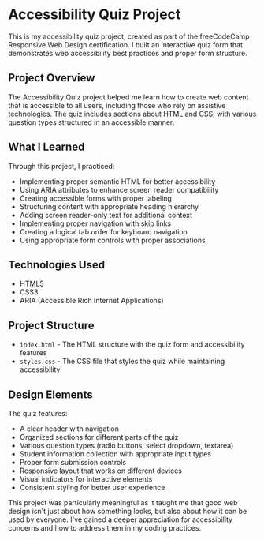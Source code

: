 # Accessibility Quiz Project

This is my accessibility quiz project, created as part of the freeCodeCamp Responsive Web Design certification. I built an interactive quiz form that demonstrates web accessibility best practices and proper form structure.

## Project Overview

The Accessibility Quiz project helped me learn how to create web content that is accessible to all users, including those who rely on assistive technologies. The quiz includes sections about HTML and CSS, with various question types structured in an accessible manner.

## What I Learned

Through this project, I practiced:
- Implementing proper semantic HTML for better accessibility
- Using ARIA attributes to enhance screen reader compatibility
- Creating accessible forms with proper labeling
- Structuring content with appropriate heading hierarchy
- Adding screen reader-only text for additional context
- Implementing proper navigation with skip links
- Creating a logical tab order for keyboard navigation
- Using appropriate form controls with proper associations

## Technologies Used

- HTML5
- CSS3
- ARIA (Accessible Rich Internet Applications)

## Project Structure

- `index.html` - The HTML structure with the quiz form and accessibility features
- `styles.css` - The CSS file that styles the quiz while maintaining accessibility

## Design Elements

The quiz features:
- A clear header with navigation
- Organized sections for different parts of the quiz
- Various question types (radio buttons, select dropdown, textarea)
- Student information collection with appropriate input types
- Proper form submission controls
- Responsive layout that works on different devices
- Visual indicators for interactive elements
- Consistent styling for better user experience

This project was particularly meaningful as it taught me that good web design isn't just about how something looks, but also about how it can be used by everyone. I've gained a deeper appreciation for accessibility concerns and how to address them in my coding practices. 